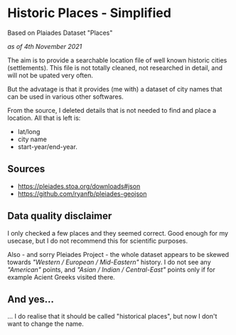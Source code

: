 # Historic Places - Simplified
Based on Plaiades Dataset "Places"

*as of 4th November 2021*

The aim is to provide a searchable location file of well known historic cities (settlements). This file is not totally cleaned, not researched in detail, and will not be upated very often.

But the advatage is that it provides (me with) a dataset of city names that can be used in various other softwares.

From the source, I deleted details that is not needed to find and place a location. All that is left is:
- lat/long
- city name
- start-year/end-year.

## Sources
- https://pleiades.stoa.org/downloads#json
- https://github.com/ryanfb/pleiades-geojson

## Data quality disclaimer
I only checked a few places and they seemed correct. Good enough for my usecase, but I do not recommend this for scientific purposes.

Also - and sorry Pleiades Project - the whole dataset appears to be skewed towards *"Western / European / Mid-Eastern"* history. I do not see any *"American"* points, and *"Asian / Indian / Central-East"* points only if for example Acient Greeks visited there.

## And yes...
... I do realise that it should be called "historical places", but now I don't want to change the name.
